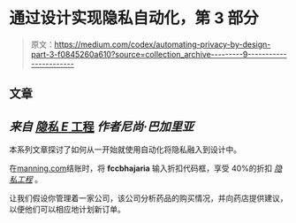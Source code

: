 # 通过设计实现隐私自动化，第 3 部分

> 原文：<https://medium.com/codex/automating-privacy-by-design-part-3-f0845260a610?source=collection_archive---------9----------------------->

## 文章

## *来自* [*隐私 E* 工程](https://www.manning.com/books/privacy-by-design?utm_source=medium&utm_medium=organic&utm_campaign=book_bhajaria_privacy_1_5_21) *作者尼尚·巴加里亚*

本系列文章探讨了如何从一开始就使用自动化将隐私融入到设计中。

在[manning.com](https://www.manning.com/?utm_source=medium&utm_medium=organic&utm_campaign=book_bhajaria_privacy_1_5_21)结账时，将 **fccbhajaria** 输入折扣代码框，享受 40%的折扣 [*隐私工程*](https://www.manning.com/books/privacy-by-design?utm_source=medium&utm_medium=organic&utm_campaign=book_bhajaria_privacy_1_5_21) 。

让我们假设你管理着一家公司，该公司分析药品的购买情况，并向药店提供建议，以便他们可以相应地计划新订单。